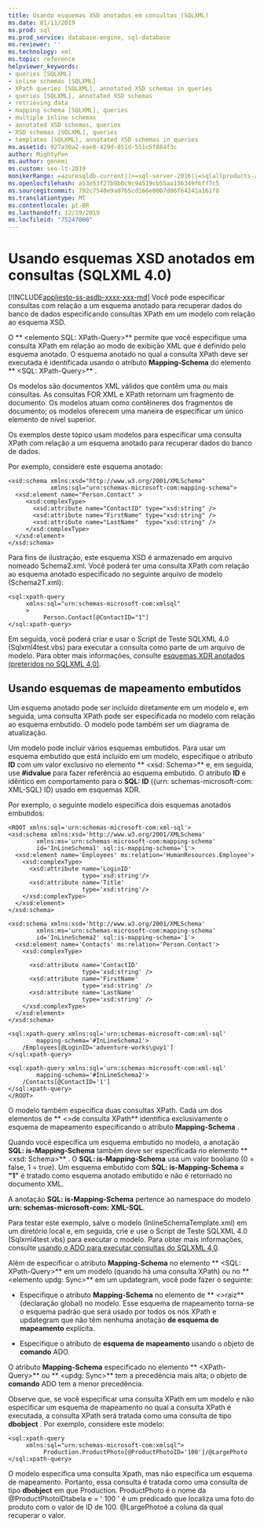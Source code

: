 ```yaml
---
title: Usando esquemas XSD anotados em consultas (SQLXML)
ms.date: 01/11/2019
ms.prod: sql
ms.prod_service: database-engine, sql-database
ms.reviewer: ''
ms.technology: xml
ms.topic: reference
helpviewer_keywords:
- queries [SQLXML]
- inline schemas [SQLXML]
- XPath queries [SQLXML], annotated XSD schemas in queries
- queries [SQLXML], annotated XSD schemas
- retrieving data
- mapping schema [SQLXML], queries
- multiple inline schemas
- annotated XSD schemas, queries
- XSD schemas [SQLXML], queries
- templates [SQLXML], annotated XSD schemas in queries
ms.assetid: 927a30a2-eae8-420d-851d-551c5f884f3c
author: MightyPen
ms.author: genemi
ms.custom: seo-lt-2019
monikerRange: =azuresqldb-current||>=sql-server-2016||=sqlallproducts-allversions||>=sql-server-linux-2017||=azuresqldb-mi-current
ms.openlocfilehash: a53e53f27b9b0c9c94519cb55aa136349f6ff7c5
ms.sourcegitcommit: 792c7548e9a07b5cd166e0007d06f64241a161f8
ms.translationtype: MT
ms.contentlocale: pt-BR
ms.lasthandoff: 12/19/2019
ms.locfileid: "75247000"
---
```

# <a name="using-annotated-xsd-schemas-in-queries-sqlxml-40"></a>Usando esquemas XSD anotados em consultas (SQLXML 4.0)
[!INCLUDE[appliesto-ss-asdb-xxxx-xxx-md](../../../includes/appliesto-ss-asdb-xxxx-xxx-md.md)]
  Você pode especificar consultas com relação a um esquema anotado para recuperar dados do banco de dados especificando consultas XPath em um modelo com relação ao esquema XSD.  
  
 O ** \<elemento SQL: XPath-Query>** permite que você especifique uma consulta XPath em relação ao modo de exibição XML que é definido pelo esquema anotado. O esquema anotado no qual a consulta XPath deve ser executada é identificada usando o atributo **Mapping-Schema** do elemento ** \<SQL: XPath-Query>** .  
  
 Os modelos são documentos XML válidos que contêm uma ou mais consultas. As consultas FOR XML e XPath retornam um fragmento de documento. Os modelos atuam como contêineres dos fragmentos de documento; os modelos oferecem uma maneira de especificar um único elemento de nível superior.  
  
 Os exemplos deste tópico usam modelos para especificar uma consulta XPath com relação a um esquema anotado para recuperar dados do banco de dados.  
  
 Por exemplo, considere este esquema anotado:  
  
```  
<xsd:schema xmlns:xsd="http://www.w3.org/2001/XMLSchema"   
            xmlns:sql="urn:schemas-microsoft-com:mapping-schema">  
  <xsd:element name="Person.Contact" >  
     <xsd:complexType>  
       <xsd:attribute name="ContactID" type="xsd:string" />   
       <xsd:attribute name="FirstName" type="xsd:string" />   
       <xsd:attribute name="LastName"  type="xsd:string" />   
     </xsd:complexType>  
  </xsd:element>  
</xsd:schema>  
```  
  
 Para fins de ilustração, este esquema XSD é armazenado em arquivo nomeado Schema2.xml. Você poderá ter uma consulta XPath com relação ao esquema anotado especificado no seguinte arquivo de modelo (Schema2T.xml):  
  
```  
<sql:xpath-query   
     xmlns:sql="urn:schemas-microsoft-com:xmlsql"  
     >  
          Person.Contact[@ContactID="1"]  
</sql:xpath-query>  
```  
  
 Em seguida, você poderá criar e usar o Script de Teste SQLXML 4.0 (Sqlxml4test.vbs) para executar a consulta como parte de um arquivo de modelo. Para obter mais informações, consulte [esquemas XDR anotados &#40;preteridos no SQLXML 4,0&#41;](../../../relational-databases/sqlxml/annotated-xsd-schemas/annotated-xdr-schemas-deprecated-in-sqlxml-4-0.md).  
  
## <a name="using-inline-mapping-schemas"></a>Usando esquemas de mapeamento embutidos  
 Um esquema anotado pode ser incluído diretamente em um modelo e, em seguida, uma consulta XPath pode ser especificada no modelo com relação ao esquema embutido. O modelo pode também ser um diagrama de atualização.  
  
 Um modelo pode incluir vários esquemas embutidos. Para usar um esquema embutido que está incluído em um modelo, especifique o atributo **ID** com um valor exclusivo no elemento ** \<xsd: Schema>** e, em seguida, use **#idvalue** para fazer referência ao esquema embutido. O atributo **ID** é idêntico em comportamento para o **SQL: ID** ({urn: schemas-microsoft-com: XML-SQL} ID) usado em esquemas XDR.  
  
 Por exemplo, o seguinte modelo especifica dois esquemas anotados embutidos:  
  
```  
<ROOT xmlns:sql='urn:schemas-microsoft-com:xml-sql'>  
<xsd:schema xmlns:xsd='http://www.w3.org/2001/XMLSchema'  
        xmlns:ms='urn:schemas-microsoft-com:mapping-schema'  
        id='InLineSchema1' sql:is-mapping-schema='1'>  
  <xsd:element name='Employees' ms:relation='HumanResources.Employee'>  
    <xsd:complexType>  
      <xsd:attribute name='LoginID'   
                     type='xsd:string'/>  
      <xsd:attribute name='Title'   
                     type='xsd:string'/>  
    </xsd:complexType>  
  </xsd:element>  
</xsd:schema>  
  
<xsd:schema xmlns:xsd='http://www.w3.org/2001/XMLSchema'  
        xmlns:ms='urn:schemas-microsoft-com:mapping-schema'  
        id='InLineSchema2' sql:is-mapping-schema='1'>  
  <xsd:element name='Contacts' ms:relation='Person.Contact'>  
    <xsd:complexType>  
  
      <xsd:attribute name='ContactID'   
                     type='xsd:string' />  
      <xsd:attribute name='FirstName'   
                     type='xsd:string' />  
      <xsd:attribute name='LastName'   
                     type='xsd:string' />  
    </xsd:complexType>  
  </xsd:element>  
</xsd:schema>  
  
<sql:xpath-query xmlns:sql='urn:schemas-microsoft-com:xml-sql'   
        mapping-schema='#InLineSchema1'>  
    /Employees[@LoginID='adventure-works\guy1']  
</sql:xpath-query>  
  
<sql:xpath-query xmlns:sql='urn:schemas-microsoft-com:xml-sql'   
        mapping-schema='#InLineSchema2'>  
    /Contacts[@ContactID='1']  
</sql:xpath-query>  
</ROOT>  
```  
  
 O modelo também especifica duas consultas XPath. Cada um dos elementos de ** \<>de consulta XPath** identifica exclusivamente o esquema de mapeamento especificando o atributo **Mapping-Schema** .  
  
 Quando você especifica um esquema embutido no modelo, a anotação **SQL: is-Mapping-Schema** também deve ser especificada no elemento ** \<xsd: Schema>** . O **SQL: is-Mapping-Schema** usa um valor booliano (0 = false, 1 = true). Um esquema embutido com **SQL: is-Mapping-Schema = "1"** é tratado como esquema anotado embutido e não é retornado no documento XML.  
  
 A anotação **SQL: is-Mapping-Schema** pertence ao namespace do modelo **urn: schemas-microsoft-com: XML-SQL**.  
  
 Para testar este exemplo, salve o modelo (InlineSchemaTemplate.xml) em um diretório local e, em seguida, crie e use o Script de Teste SQLXML 4.0 (Sqlxml4test.vbs) para executar o modelo. Para obter mais informações, consulte [usando o ADO para executar consultas do SQLXML 4,0](../../../relational-databases/sqlxml/using-ado-to-execute-sqlxml-4-0-queries.md).  
  
 Além de especificar o atributo **Mapping-Schema** no elemento ** \<SQL: XPath-Query>** em um modelo (quando há uma consulta XPath) ou no ** \<elemento updg: Sync>** em um updategram, você pode fazer o seguinte:  
  
-   Especifique o atributo **Mapping-Schema** no elemento de ** \<>raiz** (declaração global) no modelo. Esse esquema de mapeamento torna-se o esquema padrão que será usado por todos os nós XPath e updategram que não têm nenhuma anotação **de esquema de mapeamento** explícita.  
  
-   Especifique o atributo de **esquema de mapeamento** usando o objeto de **comando** ADO.  
  
 O atributo **Mapping-Schema** especificado no elemento ** \<XPath-Query>** ou ** \<updg: Sync>** tem a precedência mais alta; o objeto de **comando** ADO tem a menor precedência.  
  
 Observe que, se você especificar uma consulta XPath em um modelo e não especificar um esquema de mapeamento no qual a consulta XPath é executada, a consulta XPath será tratada como uma consulta de tipo **dbobject** . Por exemplo, considere este modelo:  
  
```  
<sql:xpath-query   
     xmlns:sql="urn:schemas-microsoft-com:xmlsql">  
          Production.ProductPhoto[@ProductPhotoID='100']/@LargePhoto  
</sql:xpath-query>  
```  
  
 O modelo especifica uma consulta Xpath, mas não especifica um esquema de mapeamento. Portanto, essa consulta é tratada como uma consulta de tipo **dbobject** em que Production. ProductPhoto é o nome da @ProductPhotoIDtabela e = ' 100 ' é um predicado que localiza uma foto do produto com o valor de ID de 100. @LargePhotoé a coluna da qual recuperar o valor.  
  
  
